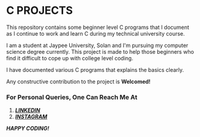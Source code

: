 # C PROJECTS

This repository contains some beginner level C programs that I document as I continue to work and learn C during my technical university course.

I am a student at Jaypee University, Solan and I'm pursuing my computer science degree currently. This project is made to help those beginners who find it difficult to cope up with college level coding.

I have documented various C programs that explains the basics clearly.

Any constructive contribution to the project is __Welcomed!__

### For Personal Queries, One Can Reach Me At

1. [__*LINKEDIN*__](https://www.linkedin.com/in/moulik-chaturvedi-7b7aab157/)
2. [__*INSTAGRAM*__](https://www.instagram.com/multidimensionalspacesnake/)

__*HAPPY CODING!*__
